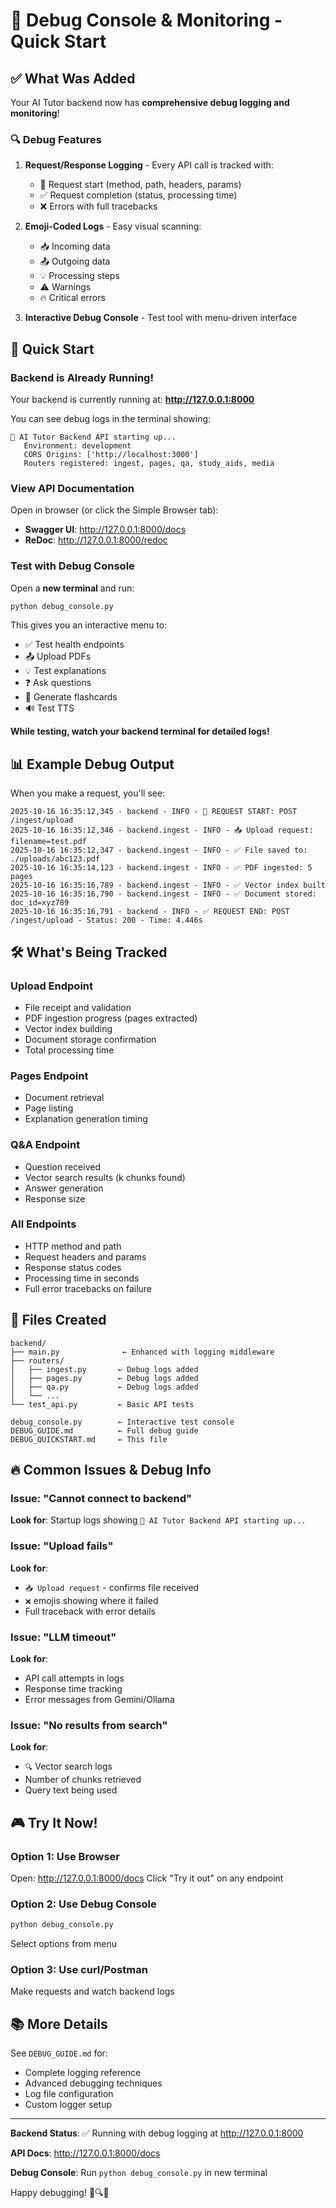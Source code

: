 # 🎯 Debug Console & Monitoring - Quick Start

## ✅ What Was Added

Your AI Tutor backend now has **comprehensive debug logging and monitoring**!

### 🔍 Debug Features

1. **Request/Response Logging** - Every API call is tracked with:
   - 🔵 Request start (method, path, headers, params)
   - ✅ Request completion (status, processing time)
   - ❌ Errors with full tracebacks

2. **Emoji-Coded Logs** - Easy visual scanning:
   - 📥 Incoming data
   - 📤 Outgoing data  
   - 💡 Processing steps
   - ⚠️ Warnings
   - 🔥 Critical errors

3. **Interactive Debug Console** - Test tool with menu-driven interface

## 🚀 Quick Start

### Backend is Already Running!

Your backend is currently running at: **http://127.0.0.1:8000**

You can see debug logs in the terminal showing:
```
🚀 AI Tutor Backend API starting up...
   Environment: development
   CORS Origins: ['http://localhost:3000']
   Routers registered: ingest, pages, qa, study_aids, media
```

### View API Documentation

Open in browser (or click the Simple Browser tab):
- **Swagger UI**: http://127.0.0.1:8000/docs
- **ReDoc**: http://127.0.0.1:8000/redoc

### Test with Debug Console

Open a **new terminal** and run:
```bash
python debug_console.py
```

This gives you an interactive menu to:
- ✅ Test health endpoints
- 📤 Upload PDFs
- 💡 Test explanations
- ❓ Ask questions
- 🎴 Generate flashcards
- 🔊 Test TTS

**While testing, watch your backend terminal for detailed logs!**

## 📊 Example Debug Output

When you make a request, you'll see:

```
2025-10-16 16:35:12,345 - backend - INFO - 🔵 REQUEST START: POST /ingest/upload
2025-10-16 16:35:12,346 - backend.ingest - INFO - 📥 Upload request: filename=test.pdf
2025-10-16 16:35:12,347 - backend.ingest - INFO - ✅ File saved to: ./uploads/abc123.pdf
2025-10-16 16:35:14,123 - backend.ingest - INFO - ✅ PDF ingested: 5 pages
2025-10-16 16:35:16,789 - backend.ingest - INFO - ✅ Vector index built
2025-10-16 16:35:16,790 - backend.ingest - INFO - ✅ Document stored: doc_id=xyz789
2025-10-16 16:35:16,791 - backend - INFO - ✅ REQUEST END: POST /ingest/upload - Status: 200 - Time: 4.446s
```

## 🛠️ What's Being Tracked

### Upload Endpoint
- File receipt and validation
- PDF ingestion progress (pages extracted)
- Vector index building
- Document storage confirmation
- Total processing time

### Pages Endpoint
- Document retrieval
- Page listing
- Explanation generation timing

### Q&A Endpoint
- Question received
- Vector search results (k chunks found)
- Answer generation
- Response size

### All Endpoints
- HTTP method and path
- Request headers and params
- Response status codes
- Processing time in seconds
- Full error tracebacks on failure

## 📁 Files Created

```
backend/
├── main.py              ← Enhanced with logging middleware
├── routers/
│   ├── ingest.py       ← Debug logs added
│   ├── pages.py        ← Debug logs added
│   ├── qa.py           ← Debug logs added
│   └── ...
└── test_api.py         ← Basic API tests

debug_console.py        ← Interactive test console
DEBUG_GUIDE.md          ← Full debug guide
DEBUG_QUICKSTART.md     ← This file
```

## 🔥 Common Issues & Debug Info

### Issue: "Cannot connect to backend"
**Look for**: Startup logs showing `🚀 AI Tutor Backend API starting up...`

### Issue: "Upload fails"
**Look for**: 
- `📥 Upload request` - confirms file received
- `❌` emojis showing where it failed
- Full traceback with error details

### Issue: "LLM timeout"
**Look for**:
- API call attempts in logs
- Response time tracking
- Error messages from Gemini/Ollama

### Issue: "No results from search"
**Look for**:
- `🔍` Vector search logs
- Number of chunks retrieved
- Query text being used

## 🎮 Try It Now!

### Option 1: Use Browser
Open: http://127.0.0.1:8000/docs
Click "Try it out" on any endpoint

### Option 2: Use Debug Console
```bash
python debug_console.py
```
Select options from menu

### Option 3: Use curl/Postman
Make requests and watch backend logs

## 📚 More Details

See `DEBUG_GUIDE.md` for:
- Complete logging reference
- Advanced debugging techniques
- Log file configuration
- Custom logger setup

---

**Backend Status**: ✅ Running with debug logging at http://127.0.0.1:8000

**API Docs**: http://127.0.0.1:8000/docs

**Debug Console**: Run `python debug_console.py` in new terminal

Happy debugging! 🐛🔍✨

